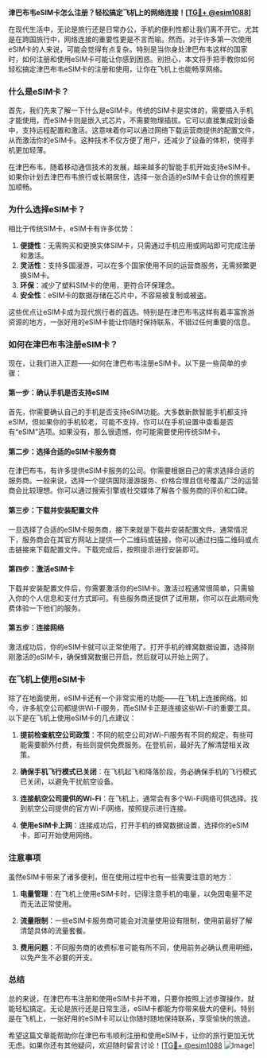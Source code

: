 **津巴布韦eSIM卡怎么注册？轻松搞定飞机上的网络连接！[[TG💪+ @esim1088](https://t.me/s/esim1088)]**

在现代生活中，无论是旅行还是日常办公，手机的便利性都让我们离不开它。尤其是在跨国旅行中，网络连接的重要性更是不言而喻。然而，对于许多第一次使用eSIM卡的人来说，可能会觉得有点复杂。特别是当你身处津巴布韦这样的国家时，如何注册和使用eSIM卡可能让你感到困惑。别担心，本文将手把手教你如何轻松搞定津巴布韦eSIM卡的注册和使用，让你在飞机上也能畅享网络。

### 什么是eSIM卡？

首先，我们先来了解一下什么是eSIM卡。传统的SIM卡是实体的，需要插入手机才能使用，而eSIM卡则是嵌入式芯片，不需要物理插拔。它可以直接集成到设备中，支持远程配置和激活。这意味着你可以通过网络下载运营商提供的配置文件，从而激活你的eSIM卡。这种技术不仅方便了用户，还减少了设备的体积，使得手机更加轻薄。

在津巴布韦，随着移动通信技术的发展，越来越多的智能手机开始支持eSIM卡。如果你计划去津巴布韦旅行或长期居住，选择一张合适的eSIM卡会让你的旅程更加顺畅。

### 为什么选择eSIM卡？

相比于传统SIM卡，eSIM卡有许多优势：

1. **便捷性**：无需购买和更换实体SIM卡，只需通过手机应用或网站即可完成注册和激活。
2. **灵活性**：支持多国漫游，可以在多个国家使用不同的运营商服务，无需频繁更换SIM卡。
3. **环保**：减少了塑料SIM卡的使用，更符合环保理念。
4. **安全性**：eSIM卡的数据存储在芯片中，不容易被复制或被盗。

这些优点让eSIM卡成为现代旅行者的首选。特别是在津巴布韦这样有着丰富旅游资源的地方，一张好用的eSIM卡能让你随时保持联系，不错过任何重要的信息。

### 如何在津巴布韦注册eSIM卡？

现在，让我们进入正题——如何在津巴布韦注册eSIM卡。以下是一些简单的步骤：

#### 第一步：确认手机是否支持eSIM

首先，你需要确认自己的手机是否支持eSIM功能。大多数新款智能手机都支持eSIM，但如果你的手机较老，可能不支持。你可以在手机设置中查看是否有“eSIM”选项。如果没有，那么很遗憾，你可能需要使用传统SIM卡。

#### 第二步：选择合适的eSIM卡服务商

在津巴布韦，有许多提供eSIM卡服务的公司。你需要根据自己的需求选择合适的服务商。一般来说，选择一个提供国际漫游服务、价格合理且信号覆盖广泛的运营商会比较理想。你可以通过搜索引擎或社交媒体了解各个服务商的评价和口碑。

#### 第三步：下载并安装配置文件

一旦选择了合适的eSIM卡服务商，接下来就是下载并安装配置文件。通常情况下，服务商会在其官方网站上提供一个二维码或链接，你可以通过扫描二维码或点击链接来下载配置文件。下载完成后，按照提示进行安装即可。

#### 第四步：激活eSIM卡

下载并安装配置文件后，你需要激活你的eSIM卡。激活过程通常很简单，只需输入你的个人信息和支付方式即可。有些服务商还提供了试用期，你可以在此期间免费体验一下他们的服务。

#### 第五步：连接网络

激活成功后，你的eSIM卡就可以正常使用了。打开手机的蜂窝数据设置，选择刚刚激活的eSIM卡，确保蜂窝数据已开启，然后就可以开始上网了。

### 在飞机上使用eSIM卡

除了在地面使用，eSIM卡还有一个非常实用的功能——在飞机上连接网络。如今，许多航空公司都提供Wi-Fi服务，而eSIM卡正是连接这些Wi-Fi的重要工具。以下是在飞机上使用eSIM卡的几点建议：

1. **提前检查航空公司政策**：不同的航空公司对Wi-Fi服务有不同的规定，有些可能需要额外付费，有些则提供免费服务。在登机前，最好先了解清楚相关政策。
   
2. **确保手机飞行模式已关闭**：在飞机起飞和降落阶段，务必确保手机的飞行模式已关闭，以避免干扰航空设备。

3. **连接航空公司提供的Wi-Fi**：在飞机上，通常会有多个Wi-Fi网络可供选择。找到航空公司提供的官方Wi-Fi网络，按照提示进行连接。

4. **使用eSIM卡上网**：连接成功后，打开手机的蜂窝数据设置，选择你的eSIM卡，即可开始使用网络。

### 注意事项

虽然eSIM卡带来了诸多便利，但在使用过程中也有一些需要注意的地方：

1. **电量管理**：在飞机上使用eSIM卡时，记得注意手机的电量，以免因电量不足而无法正常使用。

2. **流量限制**：一些eSIM卡服务商可能会对流量使用设有限制，使用前最好了解清楚具体的流量套餐。

3. **费用问题**：不同服务商的收费标准可能有所不同，使用前务必确认费用明细，以免产生不必要的开支。

### 总结

总的来说，在津巴布韦注册和使用eSIM卡并不难，只要你按照上述步骤操作，就能轻松搞定。无论是旅行还是日常生活，eSIM卡都能为你带来极大的便利。特别是在飞机上，一张好用的eSIM卡可以让你随时随地保持联系，享受愉快的旅途。

希望这篇文章能帮助你在津巴布韦顺利注册和使用eSIM卡，让你的旅行更加无忧无虑。如果你还有其他疑问，欢迎随时留言讨论！[[TG💪+ @esim1088](https://t.me/s/esim1088) ![Image](https://i.postimg.cc/4NQfJmqS/Snipaste-2025-05-13-00-14-12.png)]